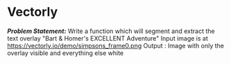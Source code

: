 # Vectorly

***Problem Statement:***
Write a function which will segment and extract the text overlay "Bart & Homer's EXCELLENT Adventure" 
Input image is at https://vectorly.io/demo/simpsons_frame0.png
Output : Image with only the overlay visible and everything else white
